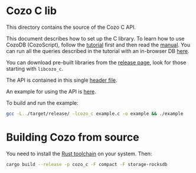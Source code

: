 # Cozo C lib

This directory contains the source of the Cozo C API.

This document describes how to set up the C library.
To learn how to use CozoDB (CozoScript), follow
the [tutorial](https://nbviewer.org/github/cozodb/cozo-docs/blob/main/tutorial/tutorial.ipynb)
first and then read the [manual](https://cozodb.github.io/current/manual/). You can run all the queries
described in the tutorial with an in-browser DB [here](https://cozodb.github.io/wasm-demo/).

You can download pre-built libraries from the [release page](https://github.com/cozodb/cozo/releases),
look for those starting with `libcozo_c`.

The API is contained in this single [header file](./cozo_c.h).

An example for using the API is [here](./example.c).

To build and run the example:

```bash
gcc -L../target/release/ -lcozo_c example.c -o example && ./example
```

# Building Cozo from source

You need to install the [Rust toolchain](https://www.rust-lang.org/tools/install) on your system. Then:

```bash
cargo build --release -p cozo_c -F compact -F storage-rocksdb
```
